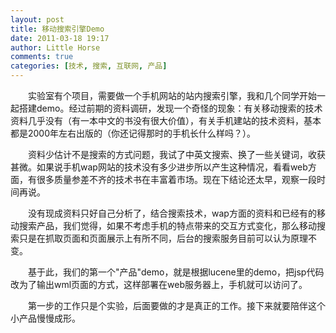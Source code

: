```yaml
---
layout: post
title: 移动搜索引擎Demo
date: 2011-03-18 19:17
author: Little Horse
comments: true
categories: [技术, 搜索, 互联网, 产品]
---
```

<p>　　实验室有个项目，需要做一个手机网站的站内搜索引擎，我和几个同学开始一起搭建demo。经过前期的资料调研，发现一个奇怪的现象：有关移动搜索的技术资料几乎没有（有一本中文的书没有很大价值），有关手机建站的技术资料，基本都是2000年左右出版的（你还记得那时的手机长什么样吗？）。<br />
	</p>
<p>　　资料少估计不是搜索的方式问题，我试了中英文搜索、换了一些关键词，收获甚微。如果说手机wap网站的技术没有多少进步所以产生这种情况，看看web方面，有很多质量参差不齐的技术书在丰富着市场。现在下结论还太早，观察一段时间再说。<br />
	</p>
<p>　　没有现成资料只好自己分析了，结合搜索技术，wap方面的资料和已经有的移动搜索产品，我们觉得，如果不考虑手机的特点带来的交互方式变化，那么移动搜索只是在抓取页面和页面展示上有所不同，后台的搜索服务目前可以认为原理不变。<br />
	</p>
<p>　　基于此，我们的第一个&quot;产品&quot;demo，就是根据lucene里的demo，把jsp代码改为了输出wml页面的方式，这样部署在web服务器上，手机就可以访问了。<br />
	</p>
<p>　　第一步的工作只是个实验，后面要做的才是真正的工作。接下来就要陪伴这个小产品慢慢成形。<br />
	</p>

